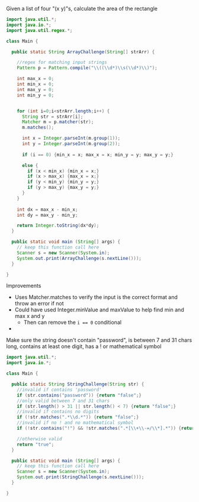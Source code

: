 Given a list of four "(x y)"s, calculate the area of the rectangle

```java
import java.util.*; 
import java.io.*;
import java.util.regex.*;

class Main {

  public static String ArrayChallenge(String[] strArr) {

    //regex for matching input strings
    Pattern p = Pattern.compile("\\((\\d*)\\s(\\d*)\\)");

    int max_x = 0;
    int min_x = 0;
    int max_y = 0;
    int min_y = 0;


    for (int i=0;i<strArr.length;i++) {
      String str = strArr[i];
      Matcher m = p.matcher(str);
      m.matches();

      int x = Integer.parseInt(m.group(1));
      int y = Integer.parseInt(m.group(2));
      
      if (i == 0) {min_x = x; max_x = x; min_y = y; max_y = y;}

      else {
        if (x < min_x) {min_x = x;}
        if (x > max_x) {max_x = x;}
        if (y < min_y) {min_y = y;}
        if (y > max_y) {max_y = y;}
      }
    }
    
    int dx = max_x - min_x;
    int dy = max_y - min_y;

    return Integer.toString(dx*dy);
  }

  public static void main (String[] args) {  
    // keep this function call here     
    Scanner s = new Scanner(System.in);
    System.out.print(ArrayChallenge(s.nextLine())); 
  }

}
```

Improvements

- Uses Matcher.matches to verify the input is the correct format and throw an error if not
- Could have used Integer.minValue and maxValue to help find min and max x and y
	- Then can remove the `i == 0` conditional
- 


Make sure the string doesn't contain "password", is between 7 and 31 chars long, contains at least one digit, has a ! or mathematical symbol

```java
import java.util.*; 
import java.io.*;

class Main {

  public static String StringChallenge(String str) {
    //invalid if contains 'password'
    if (str.contains("password")) {return "false";}
    //only valid between 7 and 31 chars
    if (str.length() > 31 || str.length() < 7) {return "false";}
    //invalid if contains no digits
    if (!str.matches(".*\\d.*")) {return "false";}
    //invalid if no ! and no mathematical symbol
    if (!str.contains("!") && !str.matches(".*[\\+\\-=/\\*].*")) {return "false";}

    //otherwise valid
    return "true";
  }

  public static void main (String[] args) {  
    // keep this function call here     
    Scanner s = new Scanner(System.in);
    System.out.print(StringChallenge(s.nextLine())); 
  }

}
```